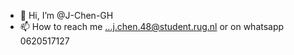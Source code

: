 - 👋 Hi, I’m @J-Chen-GH
- 📫 How to reach me ...j.chen.48@student.rug.nl or on whatsapp  0620517127 

<!---
J-Chen-GH/J-Chen-GH is a ✨ special ✨ repository because its `README.md` (this file) appears on your GitHub profile.
You can click the Preview link to take a look at your changes.
--->
